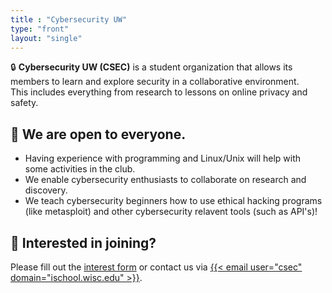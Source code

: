 ```yaml
---
title : "Cybersecurity UW"
type: "front"
layout: "single"
---
```


:lock: **Cybersecurity UW (CSEC)** is a student organization that allows its members to learn and explore security in a collaborative environment.
<br />This includes everything from research to lessons on online privacy and safety.

## :raised_hands: We are open to everyone.

- Having experience with programming and Linux/Unix will help with some activities in the club.
- We enable cybersecurity enthusiasts to collaborate on research and discovery.
- We teach cybersecurity beginners how to use ethical hacking programs (like metasploit) and other cybersecurity relavent tools (such as API's)!

## :bus: Interested in joining?
Please fill out the [interest form](contact) or contact us via [{{< email user="csec" domain="ischool.wisc.edu" >}}](mailto:csec@ischool.wisc.edu).
